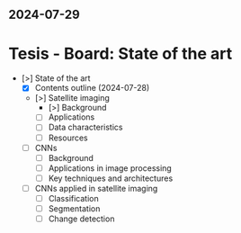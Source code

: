 2024-07-29
---
# Tesis - Board: State of the art

- [>] State of the art
	- [x] Contents outline (2024-07-28)
	- [>] Satellite imaging
		- [>] Background
		- [ ] Applications
		- [ ] Data characteristics
		- [ ] Resources
	- [ ] CNNs
		- [ ] Background
		- [ ] Applications in image processing
		- [ ] Key techniques and architectures
	- [ ] CNNs applied in satellite imaging
		- [ ] Classification
		- [ ] Segmentation
		- [ ] Change detection
